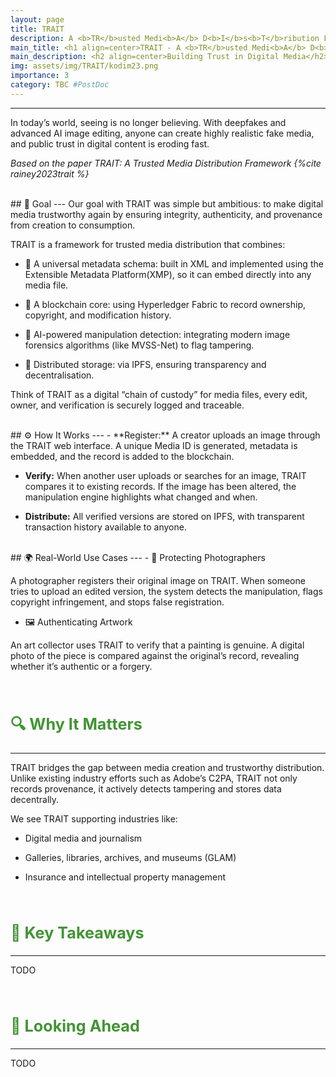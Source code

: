 ```yaml
---
layout: page
title: TRAIT
description: A <b>TR</b>usted Medi<b>A</b> D<b>I</b>s<b>T</b>ribution Framework
main_title: <h1 align=center>TRAIT - A <b>TR</b>usted Medi<b>A</b> D<b>I</b>s<b>T</b>ribution Framework</h1><hr>
main_description: <h2 align=center>Building Trust in Digital Media</h2>
img: assets/img/TRAIT/kodim23.png
importance: 3
category: TBC #PostDoc
---
```


<style>
h2   {
     color: #429435;
     font-size:180%;
     }
</style>

---

In today’s world, seeing is no longer believing.
With deepfakes and advanced AI image editing, anyone can create highly realistic fake media, and public trust in digital content is eroding fast.

*Based on the paper TRAIT: A Trusted Media Distribution Framework {%cite rainey2023trait %}*

<br>
## 🎯 Goal
---
Our goal with TRAIT was simple but ambitious:
to make digital media trustworthy again by ensuring integrity, authenticity, and provenance from creation to consumption.

TRAIT is a framework for trusted media distribution that combines:

- 🧾 A universal metadata schema: built in XML and implemented using the Extensible Metadata Platform(XMP), so it can embed directly into any media file.

- 🔗 A blockchain core: using Hyperledger Fabric to record ownership, copyright, and modification history.

- 🧠 AI-powered manipulation detection: integrating modern image forensics algorithms (like MVSS-Net) to flag tampering.

- 💾 Distributed storage: via IPFS, ensuring transparency and decentralisation.

Think of TRAIT as a digital “chain of custody” for media files, every edit, owner, and verification is securely logged and traceable.

<br>
## ⚙️ How It Works
---
- **Register:**
A creator uploads an image through the TRAIT web interface.
A unique Media ID is generated, metadata is embedded, and the record is added to the blockchain.

- **Verify:**
When another user uploads or searches for an image, TRAIT compares it to existing records.
If the image has been altered, the manipulation engine highlights what changed and when.

- **Distribute:**
All verified versions are stored on IPFS, with transparent transaction history available to anyone.

<br>
## 🌍 Real-World Use Cases
---
- 📸 Protecting Photographers

A photographer registers their original image on TRAIT.
When someone tries to upload an edited version, the system detects the manipulation, flags copyright infringement, and stops false registration.

- 🖼️ Authenticating Artwork

An art collector uses TRAIT to verify that a painting is genuine.
A digital photo of the piece is compared against the original’s record, revealing whether it’s authentic or a forgery.

<br>

## 🔍 Why It Matters
---
TRAIT bridges the gap between media creation and trustworthy distribution.
Unlike existing industry efforts such as Adobe’s C2PA, TRAIT not only records provenance, it actively detects tampering and stores data decentrally.

We see TRAIT supporting industries like:

- Digital media and journalism

- Galleries, libraries, archives, and museums (GLAM)

- Insurance and intellectual property management

<br>

## 🔑 Key Takeaways
---
TODO

<br>

## 🔮 Looking Ahead
---
TODO

